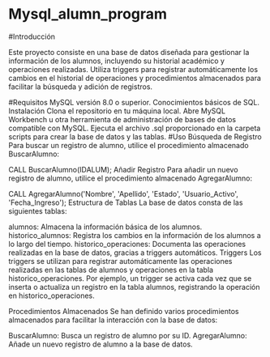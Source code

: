 # Mysql_alumn_program
#Introducción

Este proyecto consiste en una base de datos diseñada para gestionar la información de los alumnos, incluyendo su historial académico y operaciones realizadas. Utiliza triggers para registrar automáticamente los cambios en el historial de operaciones y procedimientos almacenados para facilitar la búsqueda y adición de registros.

#Requisitos
MySQL versión 8.0 o superior.
Conocimientos básicos de SQL.
Instalación
Clona el repositorio en tu máquina local.
Abre MySQL Workbench u otra herramienta de administración de bases de datos compatible con MySQL.
Ejecuta el archivo .sql proporcionado en la carpeta scripts para crear la base de datos y las tablas.
#Uso
Búsqueda de Registro
Para buscar un registro de alumno, utilice el procedimiento almacenado BuscarAlumno:

CALL BuscarAlumno(IDALUM);
Añadir Registro
Para añadir un nuevo registro de alumno, utilice el procedimiento almacenado AgregarAlumno:

CALL AgregarAlumno('Nombre', 'Apellido', 'Estado', 'Usuario_Activo', 'Fecha_Ingreso');
Estructura de Tablas
La base de datos consta de las siguientes tablas:

alumnos: Almacena la información básica de los alumnos.
historico_alumnos: Registra los cambios en la información de los alumnos a lo largo del tiempo.
historico_operaciones: Documenta las operaciones realizadas en la base de datos, gracias a triggers automáticos.
Triggers
Los triggers se utilizan para registrar automáticamente las operaciones realizadas en las tablas de alumnos y operaciones en la tabla historico_operaciones. Por ejemplo, un trigger se activa cada vez que se inserta o actualiza un registro en la tabla alumnos, registrando la operación en historico_operaciones.

Procedimientos Almacenados
Se han definido varios procedimientos almacenados para facilitar la interacción con la base de datos:

BuscarAlumno: Busca un registro de alumno por su ID.
AgregarAlumno: Añade un nuevo registro de alumno a la base de datos.
